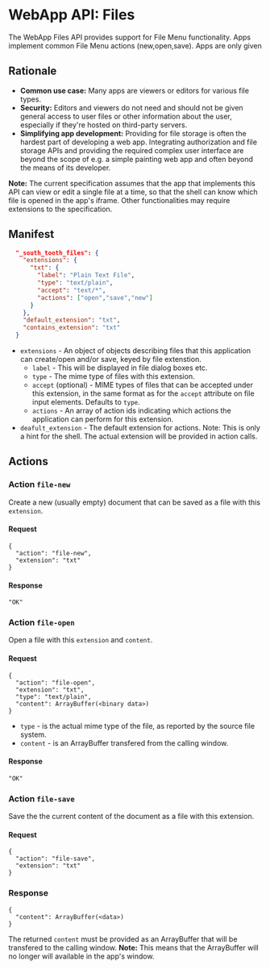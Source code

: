 # WebApp API: Files

The WebApp Files API provides support for File Menu functionality. Apps implement common File Menu actions (new,open,save). Apps are only given 

## Rationale
- __Common use case:__ Many apps are viewers or editors for various file types.
- __Security:__ Editors and viewers do not need and should not be given general access to user files or
other information about the user, especially if they're hosted on third-party servers.
- __Simplifying app development:__ Providing for file storage is often the hardest part of developing a web app.
Integrating authorization and file storage APIs and providing the required complex user interface are beyond the scope of
e.g. a simple painting web app and often beyond the means of its developer. 

__Note:__ The current specification assumes that the app that implements this API can view or edit a 
single file at a time, so that the shell can know which file is opened in the app's iframe.
Other functionalities may require extensions to the specification.

## Manifest
````json
  "_south_tooth_files": {
    "extensions": {
      "txt": {
        "label": "Plain Text File",
        "type": "text/plain",
        "accept": "text/*",
        "actions": ["open","save","new"]
      }
    },
    "default_extension": "txt",
    "contains_extension": "txt"
  }
````

- `extensions` - An object of objects describing files that this application can create/open and/or save, keyed by file extenstion.
  - `label` - This will be displayed in file dialog boxes etc.
  - `type` - The mime type of files with this extension.
  - `accept` (optional) - MIME types of files that can be accepted under this extension, in the same format 
  as for the `accept` attribute on file input elements. Defaults to `type`.
  - `actions` - An array of action ids indicating which actions the application can perform for this extension.
- `deafult_extension` - The default extension for actions. Note: This is only a hint for the shell. 
The actual extension will be provided in action calls.
  
## Actions

### Action `file-new`

Create a new (usually empty) document that can be saved as a file with this `extension`.

#### Request
    {
      "action": "file-new",
      "extension": "txt"
    }

#### Response
	"OK"

### Action `file-open`

Open a file with this `extension` and `content`.

#### Request
    {
      "action": "file-open",
      "extension": "txt",
      "type": "text/plain",
      "content": ArrayBuffer(<binary data>)
    }

- `type` - is the actual mime type of the file, as reported by the source file system.
- `content` - is an ArrayBuffer transfered from the calling window.
    
#### Response
	"OK"

### Action `file-save`
Save the the current content of the document as a file with this extension.

#### Request
    {
      "action": "file-save",
      "extension": "txt"
    }

### Response
    {
      "content": ArrayBuffer(<data>)
    }

The returned `content`  must be provided as an ArrayBuffer that will be transfered to the calling window. __Note:__ This means that the ArrayBuffer will no longer will available in the app's window.

